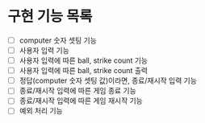 
# 구현 기능 목록
- [ ] computer 숫자 셋팅 기능
- [ ] 사용자 입력 기능
- [ ] 사용자 입력에 따른 ball, strike count 기능
- [ ] 사용자 입력에 따른 ball, strike count 출력
- [ ] 정답(computer 숫자 셋팅 값)이라면, 종료/재시작 입력 기능
- [ ] 종료/재시작 입력에 따른 게임 종료 기능
- [ ] 종료/재시작 입력에 따른 게임 재시작 기능
- [ ] 예외 처리 기능